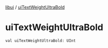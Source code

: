 [libui](index.md) / [uiTextWeightUltraBold](./ui-text-weight-ultra-bold.md)

# uiTextWeightUltraBold

`val uiTextWeightUltraBold: UInt`